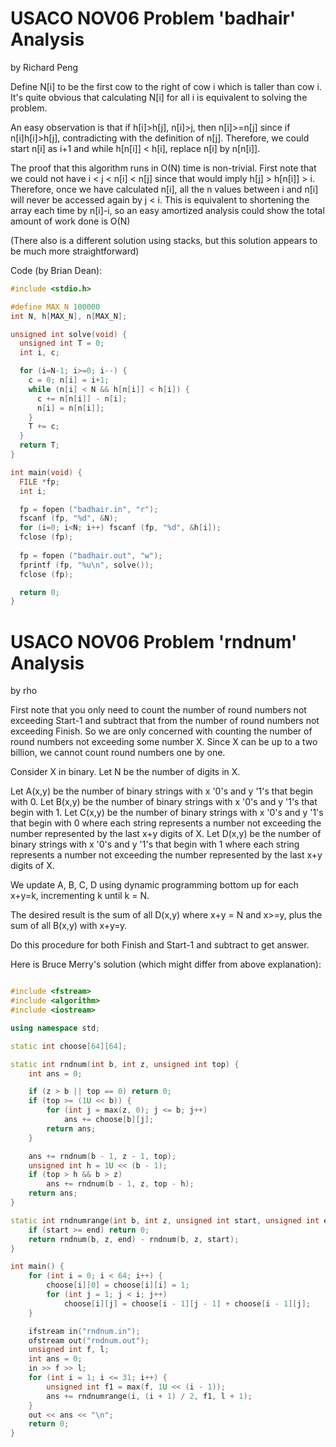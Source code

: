 # USACO NOV06 Problem 'badhair' Analysis

by Richard Peng

Define N[i] to be the first cow to the right of cow i which is taller than cow i. It's quite obvious that calculating N[i] for all i is equivalent to solving the problem.

An easy observation is that if h[i]>h[j], n[i]>j, then n[i]>=n[j] since if n[i]h[i]>h[j], contradicting with the definition of n[j]. Therefore, we could start n[i] as i+1 and while h[n[i]] < h[i], replace n[i] by n[n[i]].

The proof that this algorithm runs in O(N) time is non-trivial. First note that we could not have i < j < n[i] < n[j] since that would imply h[j] > h[n[i]] > i. Therefore, once we have calculated n[i], all the n values between i and n[i] will never be accessed again by j < i. This is equivalent to shortening the array each time by n[i]-i, so an easy amortized analysis could show the total amount of work done is O(N)

(There also is a different solution using stacks, but this solution appears to be much more straightforward)

Code (by Brian Dean):

```cpp
#include <stdio.h>

#define MAX_N 100000
int N, h[MAX_N], n[MAX_N];

unsigned int solve(void) {
  unsigned int T = 0;
  int i, c;

  for (i=N-1; i>=0; i--) {
    c = 0; n[i] = i+1;
    while (n[i] < N && h[n[i]] < h[i]) {
      c += n[n[i]] - n[i];
      n[i] = n[n[i]];
    }
    T += c;
  }
  return T;
}

int main(void) {
  FILE *fp;
  int i;

  fp = fopen ("badhair.in", "r");
  fscanf (fp, "%d", &N);
  for (i=0; i<N; i++) fscanf (fp, "%d", &h[i]);
  fclose (fp);
  
  fp = fopen ("badhair.out", "w");
  fprintf (fp, "%u\n", solve());
  fclose (fp);

  return 0;
}
```

# USACO NOV06 Problem 'rndnum' Analysis
by rho

First note that you only need to count the number of round numbers not exceeding Start-1 and subtract that from the number of round numbers not exceeding Finish. So we are only concerned with counting the number of round numbers not exceeding some number X. Since X can be up to a two billion, we cannot count round numbers one by one.

Consider X in binary. Let N be the number of digits in X.

Let A(x,y) be the number of binary strings with x '0's and y '1's that begin with 0. Let B(x,y) be the number of binary strings with x '0's and y '1's that begin with 1. Let C(x,y) be the number of binary strings with x '0's and y '1's that begin with 0 where each string represents a number not exceeding the number represented by the last x+y digits of X. Let D(x,y) be the number of binary strings with x '0's and y '1's that begin with 1 where each string represents a number not exceeding the number represented by the last x+y digits of X.

We update A, B, C, D using dynamic programming bottom up for each x+y=k, incrementing k until k = N.

The desired result is the sum of all D(x,y) where x+y = N and x>=y, plus the sum of all B(x,y) with x+y=y.

Do this procedure for both Finish and Start-1 and subtract to get answer.

Here is Bruce Merry's solution (which might differ from above explanation):

```cpp

#include <fstream>
#include <algorithm>
#include <iostream>

using namespace std;

static int choose[64][64];

static int rndnum(int b, int z, unsigned int top) {
    int ans = 0;

    if (z > b || top == 0) return 0;
    if (top >= (1U << b)) {
        for (int j = max(z, 0); j <= b; j++)
            ans += choose[b][j];
        return ans;
    }

    ans += rndnum(b - 1, z - 1, top);
    unsigned int h = 1U << (b - 1);
    if (top > h && b > z)
        ans += rndnum(b - 1, z, top - h);
    return ans;
}

static int rndnumrange(int b, int z, unsigned int start, unsigned int end) {
    if (start >= end) return 0;
    return rndnum(b, z, end) - rndnum(b, z, start);
}

int main() {
    for (int i = 0; i < 64; i++) {
        choose[i][0] = choose[i][i] = 1;
        for (int j = 1; j < i; j++)
            choose[i][j] = choose[i - 1][j - 1] + choose[i - 1][j];
    }

    ifstream in("rndnum.in");
    ofstream out("rndnum.out");
    unsigned int f, l;
    int ans = 0;
    in >> f >> l;
    for (int i = 1; i <= 31; i++) {
        unsigned int f1 = max(f, 1U << (i - 1));
        ans += rndnumrange(i, (i + 1) / 2, f1, l + 1);
    }
    out << ans << "\n";
    return 0;
}

```